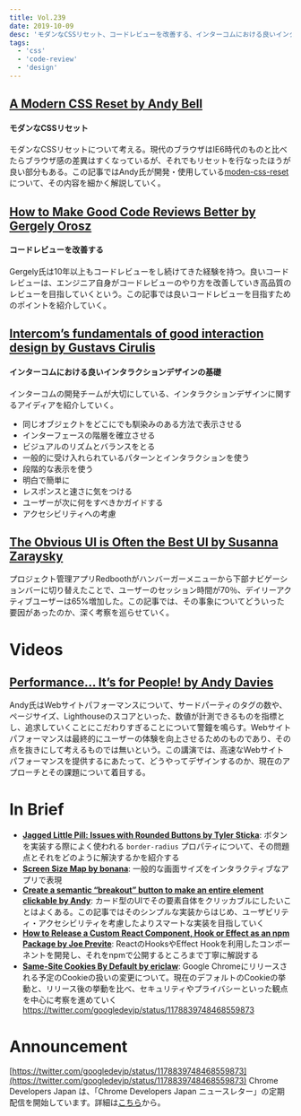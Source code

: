 ```yaml
---
title: Vol.239
date: 2019-10-09
desc: 'モダンなCSSリセット、コードレビューを改善する、インターコムにおける良いインタラクションデザインの基礎、ほか計10リンク'
tags:
  - 'css'
  - 'code-review'
  - 'design'
---
```


## [A Modern CSS Reset by Andy Bell](https://hankchizljaw.com/wrote/a-modern-css-reset/)

#### モダンなCSSリセット
モダンなCSSリセットについて考える。現代のブラウザはIE6時代のものと比べたらブラウザ感の差異はすくなっているが、それでもリセットを行なったほうが良い部分もある。この記事ではAndy氏が開発・使用している[moden-css-reset](https://www.npmjs.com/package/modern-css-reset)について、その内容を細かく解説していく。

## [How to Make Good Code Reviews Better by Gergely Orosz](https://stackoverflow.blog/2019/09/30/how-to-make-good-code-reviews-better/)

#### コードレビューを改善する
Gergely氏は10年以上もコードレビューをし続けてきた経験を持つ。良いコードレビューは、エンジニア自身がコードレビューのやり方を改善していき高品質のレビューを目指していくという。この記事では良いコードレビューを目指すためのポイントを紹介していく。

## [Intercom’s fundamentals of good interaction design by Gustavs Cirulis](https://www.intercom.com/blog/fundamentals-good-interaction-design)

#### インターコムにおける良いインタラクションデザインの基礎
インターコムの開発チームが大切にしている、インタラクションデザインに関するアイディアを紹介していく。

- 同じオブジェクトをどこにでも馴染みのある方法で表示させる
- インターフェースの階層を確立させる
- ビジュアルのリズムとバランスをとる
- 一般的に受け入れられているパターンとインタラクションを使う
- 段階的な表示を使う
- 明白で簡単に
- レスポンスと速さに気をつける
- ユーザーが次に何をすべきかガイドする
- アクセシビリティへの考慮

## [The Obvious UI is Often the Best UI by Susanna Zaraysky](https://medium.com/google-design/the-obvious-ui-is-often-the-best-ui-7a25597d79fd)

プロジェクト管理アプリRedboothがハンバーガーメニューから下部ナビゲーションバーに切り替えたことで、ユーザーのセッション時間が70％、デイリーアクティブユーザーは65%増加した。この記事では、その事象についてどういった要因があったのか、深く考察を巡らせていく。

# Videos

## [Performance… It’s for People! by Andy Davies](https://noti.st/andydavies/BmWljg/performance-its-for-people)

Andy氏はWebサイトパフォーマンスについて、サードパーティのタグの数や、ページサイズ、Lighthouseのスコアといった、数値が計測できるものを指標とし、追求していくことにこだわりすぎることについて警鐘を鳴らす。Webサイトパフォーマンスは最終的にユーザーの体験を向上させるためのものであり、その点を抜きにして考えるものでは無いという。この講演では、高速なWebサイトパフォーマンスを提供するにあたって、どうやってデザインするのか、現在のアプローチとその課題について着目する。

# In Brief
- [**Jagged Little Pill: Issues with Rounded Buttons by Tyler Sticka**](https://cloudfour.com/thinks/jagged-little-pill-issues-with-rounded-buttons/): ボタンを実装する際によく使われる `border-radius` プロパティについて、その問題点とそれをどのように解決するかを紹介する
- [**Screen Size Map by bonana**](https://www.screensizemap.com): 一般的な画面サイズをインタラクティブなアプリで表現
- [**Create a semantic “breakout” button to make an entire element clickable by Andy**](https://hankchizljaw.com/wrote/create-a-semantic-breakout-button-to-make-an-entire-element-clickable/): カード型のUIでその要素自体をクリッカブルにしたいことはよくある。この記事ではそのシンプルな実装からはじめ、ユーザビリティ・アクセシビリティを考慮したよりスマートな実装を目指していく
- [**How to Release a Custom React Component, Hook or Effect as an npm Package by Joe Previte**](https://www.twilio.com/blog/release-custom-react-component-hook-effect-npm-package): ReactのHooksやEffect Hookを利用したコンポーネントを開発し、それをnpmで公開するところまで丁寧に解説する
- [**Same-Site Cookies By Default by ericlaw**](https://textslashplain.com/2019/09/30/same-site-cookies-by-default/): Google Chromeにリリースされる予定のCookieの扱いの変更について。現在のデフォルトのCookieの挙動と、リリース後の挙動を比べ、セキュリティやプライバシーといった観点を中心に考察を進めていく
https://twitter.com/googledevjp/status/1178839748468559873

# Announcement

[https://twitter.com/googledevjp/status/1178839748468559873](https://twitter.com/googledevjp/status/1178839748468559873)
Chrome Developers Japan は、「Chrome Developers Japan ニュースレター」の定期配信を開始しています。詳細は[こちら](https://twitter.com/googledevjp/status/1178839748468559873)から。

